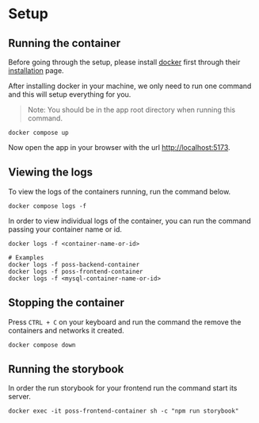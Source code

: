 # Setup

## Running the container
Before going through the setup, please install [docker](https://docs.docker.com/get-started/overview/) first through their [installation](https://docs.docker.com/get-docker/) page.

After installing docker in your machine, we only need to run one command and this will setup everything for you.

> Note: You should be in the app root directory when running this command.
```shell
docker compose up
``` 
Now open the app in your browser with the url [http://localhost:5173](http://localhost:5173).

## Viewing the logs
To view the logs of the containers running, run the command below.
```shell
docker compose logs -f
```
In order to view individual logs of the container, you can run the command passing your container name or id.
```shell
docker logs -f <container-name-or-id>

# Examples
docker logs -f poss-backend-container
docker logs -f poss-frontend-container
docker logs -f <mysql-container-name-or-id>
```

## Stopping the container
Press `CTRL + C` on your keyboard and run the command the remove the containers and networks it created.
```shell
docker compose down
``` 
## Running the storybook
In order the run storybook for your frontend run the command start its server.
```shell
docker exec -it poss-frontend-container sh -c "npm run storybook"
```
